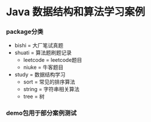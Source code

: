 # Java 数据结构和算法学习案例

### package分类

* bishi = 大厂笔试真题
* shuati = 算法题刷题记录
    * leetcode = leetcode题目
    * niuke = 牛客题目
* study = 数据结构学习
    * sort = 常见的排序算法
    * string = 字符串相关算法
    * tree = 树


### demo包用于部分案例测试
